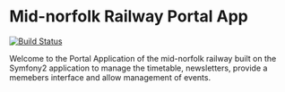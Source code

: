Mid-norfolk Railway Portal App
========================
[![Build Status](https://travis-ci.org/nslocomotives/portal.svg)](http://travis-ci.org/nslocomotives/portal)

Welcome to the Portal Application of the mid-norfolk railway 
built on the Symfony2 application to manage the timetable, newsletters,
provide a memebers interface and allow management of events.
